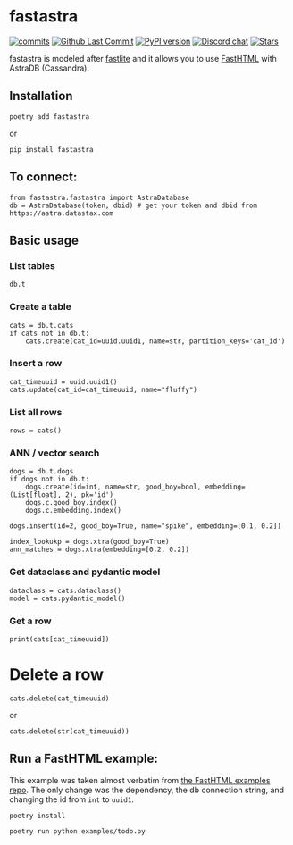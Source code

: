 # fastastra

[![commits](https://img.shields.io/github/commit-activity/m/phact/fastastra)](https://github.com/phact/fastastra/commits/main)
[![Github Last Commit](https://img.shields.io/github/last-commit/phact/fastastra)](https://github.com/phact/fastastra/commits/main)
[![PyPI version](https://badge.fury.io/py/fastastra.svg)](https://badge.fury.io/py/fastastra)
[![Discord chat](https://img.shields.io/static/v1?label=Chat%20on&message=Discord&color=blue&logo=Discord&style=flat-square)](https://discord.gg/MEFVXUvsuy)
[![Stars](https://img.shields.io/github/stars/phact/fastastra?style=social)](https://github.com/phact/fastastra/stargazers)

fastastra is modeled after [fastlite](https://github.com/AnswerDotAI/fastlite) and it allows you to use [FastHTML](https://github.com/AnswerDotAI/fasthtml) with AstraDB (Cassandra). 

## Installation

    poetry add fastastra

or 

    pip install fastastra


## To connect:

    from fastastra.fastastra import AstraDatabase
    db = AstraDatabase(token, dbid) # get your token and dbid from https://astra.datastax.com

## Basic usage

### List tables
    db.t
    
### Create a table
    cats = db.t.cats
    if cats not in db.t:
        cats.create(cat_id=uuid.uuid1, name=str, partition_keys='cat_id')


### Insert a row
    cat_timeuuid = uuid.uuid1()
    cats.update(cat_id=cat_timeuuid, name="fluffy")

### List all rows
    rows = cats()

### ANN / vector search
    dogs = db.t.dogs
    if dogs not in db.t:
        dogs.create(id=int, name=str, good_boy=bool, embedding=(List[float], 2), pk='id')
        dogs.c.good_boy.index()
        dogs.c.embedding.index()

    dogs.insert(id=2, good_boy=True, name="spike", embedding=[0.1, 0.2])

    index_lookukp = dogs.xtra(good_boy=True)
    ann_matches = dogs.xtra(embedding=[0.2, 0.2])

### Get dataclass and pydantic model
    dataclass = cats.dataclass()
    model = cats.pydantic_model()

### Get a row
    print(cats[cat_timeuuid])

# Delete a row
    cats.delete(cat_timeuuid)

 or

    cats.delete(str(cat_timeuuid))


## Run a FastHTML example:

This example was taken almost verbatim from [the FastHTML examples repo](https://github.com/AnswerDotAI/fasthtml-example). The only change was the dependency, the db connection string, and changing the id from `int` to `uuid1`.

    poetry install

    poetry run python examples/todo.py
